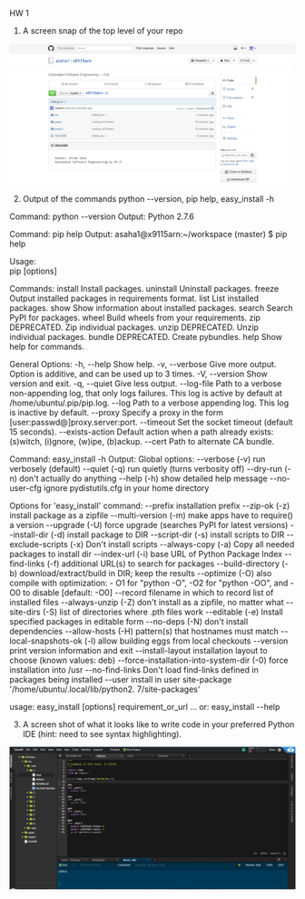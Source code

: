 HW 1

1. A screen snap of the top level of your repo
<img src="top level repo.png">

2. Output of the commands python --version, pip help, easy_install -h

Command: python --version
Output: 
Python 2.7.6

Command: pip help
Output:
asaha1@x9115arn:~/workspace (master) $ pip help

Usage:   
  pip <command> [options]

Commands:
  install                     Install packages.
  uninstall                   Uninstall packages.
  freeze                      Output installed packages in requirements format.
  list                        List installed packages.
  show                        Show information about installed packages.
  search                      Search PyPI for packages.
  wheel                       Build wheels from your requirements.
  zip                         DEPRECATED. Zip individual packages.
  unzip                       DEPRECATED. Unzip individual packages.
  bundle                      DEPRECATED. Create pybundles.
  help                        Show help for commands.

General Options:
  -h, --help                  Show help.
  -v, --verbose               Give more output. Option is additive, and can be used up to 3 times.
  -V, --version               Show version and exit.
  -q, --quiet                 Give less output.
  --log-file <path>           Path to a verbose non-appending log, that only logs failures. This log is active by default at /home/ubuntu/.pip/pip.log.
  --log <path>                Path to a verbose appending log. This log is inactive by default.
  --proxy <proxy>             Specify a proxy in the form [user:passwd@]proxy.server:port.
  --timeout <sec>             Set the socket timeout (default 15 seconds).
  --exists-action <action>    Default action when a path already exists: (s)witch, (i)gnore, (w)ipe, (b)ackup.
  --cert <path>               Path to alternate CA bundle.
  
  Command: easy_install -h
  Output:
  Global options:
  --verbose (-v)  run verbosely (default)
  --quiet (-q)    run quietly (turns verbosity off)
  --dry-run (-n)  don't actually do anything
  --help (-h)     show detailed help message
  --no-user-cfg   ignore pydistutils.cfg in your home directory

Options for 'easy_install' command:
  --prefix                                   installation prefix
  --zip-ok (-z)                              install package as a zipfile
  --multi-version (-m)                       make apps have to require() a
                                             version
  --upgrade (-U)                             force upgrade (searches PyPI for
                                             latest versions)
  --install-dir (-d)                         install package to DIR
  --script-dir (-s)                          install scripts to DIR
  --exclude-scripts (-x)                     Don't install scripts
  --always-copy (-a)                         Copy all needed packages to
                                             install dir
  --index-url (-i)                           base URL of Python Package Index
  --find-links (-f)                          additional URL(s) to search for
                                             packages
  --build-directory (-b)                     download/extract/build in DIR;
                                             keep the results
  --optimize (-O)                            also compile with optimization: -
                                             O1 for "python -O", -O2 for
                                             "python -OO", and -O0 to disable
                                             [default: -O0]
  --record                                   filename in which to record list
                                             of installed files
  --always-unzip (-Z)                        don't install as a zipfile, no
                                             matter what
  --site-dirs (-S)                           list of directories where .pth
                                             files work
  --editable (-e)                            Install specified packages in
                                             editable form
  --no-deps (-N)                             don't install dependencies
  --allow-hosts (-H)                         pattern(s) that hostnames must
                                             match
  --local-snapshots-ok (-l)                  allow building eggs from local
                                             checkouts
  --version                                  print version information and
                                             exit
  --install-layout                           installation layout to choose
                                             (known values: deb)
  --force-installation-into-system-dir (-0)  force installation into /usr
  --no-find-links                            Don't load find-links defined in
                                             packages being installed
  --user                                     install in user site-package
                                             '/home/ubuntu/.local/lib/python2.
                                             7/site-packages'

usage: easy_install [options] requirement_or_url ...
   or: easy_install --help
   
3. A screen shot of what it looks like to write code in your preferred Python IDE (hint: need to see syntax highlighting).
<img src="ide.png">

